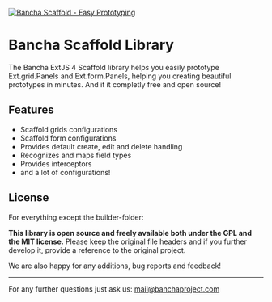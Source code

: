 [![Bancha Scaffold - Easy Prototyping](http://scaffold.banchaproject.org/images/bancha-scaffold.jpg)](http://scaffold.banchaproject.org/)


Bancha Scaffold Library
=======================

The Bancha ExtJS 4 Scaffold library helps you easily prototype Ext.grid.Panels and Ext.form.Panels, helping you creating beautiful prototypes in minutes. And it it completly free and open source!

Features
--------

* Scaffold grids configurations
* Scaffold form configurations
* Provides default create, edit and delete handling
* Recognizes and maps field types
* Provides interceptors
* and a lot of configurations!


License
-------

For everything except the builder-folder:

__This library is open source and freely available both under the GPL and the MIT license.__
Please keep the original file headers and if you further develop it, provide a reference to the original project.

We are also happy for any additions, bug reports and feedback!

------------------------------
For any further questions just ask us: mail@banchaproject.com